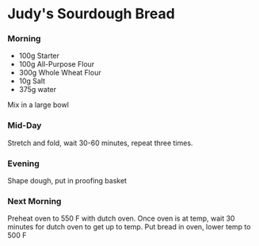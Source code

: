 # Judy's Sourdough Bread

### Morning

 * 100g Starter
 * 100g All-Purpose Flour
 * 300g Whole Wheat Flour
 * 10g Salt
 * 375g water

Mix in a large bowl

### Mid-Day

Stretch and fold, wait 30-60 minutes, repeat three times.

### Evening

Shape dough, put in proofing basket

### Next Morning

Preheat oven to 550 F with dutch oven.  Once oven is at temp, wait 30 minutes for dutch oven to get up to temp.  Put bread in oven, lower temp to 500 F
